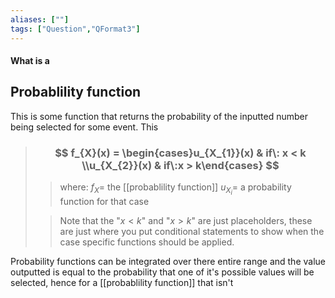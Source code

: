 ```yaml
---
aliases: [""]
tags: ["Question","QFormat3"]
---
```


#### What is a
## Probablility function
This is some function that returns the probability of the inputted number being selected for some event. This

> ### $$ f_{X}(x) = \begin{cases}u_{X_{1}}(x) & if\: x < k  \\u_{X_{2}}(x) & if\:x > k\end{cases} $$ 
>> where:
>> $f_{X}=$ the [[probablility function]]
>> $u_{X_{i}}=$ a probability function for that case
>
>> Note that the "$x<k$" and  "$x>k$" are just placeholders, these are just where you put conditional statements to show when the case specific functions should be applied.

Probability functions can be integrated over there entire range and the value outputted is equal to the probability that one of it's possible values will be selected, hence for a [[probablility function]] that isn't 
